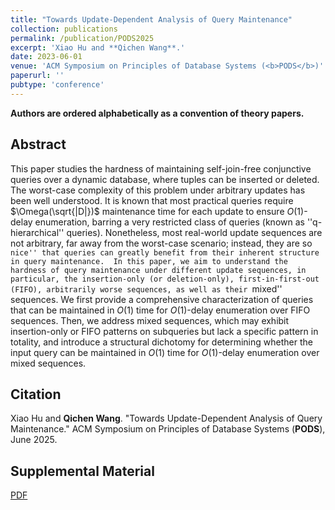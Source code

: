 ```yaml
---
title: "Towards Update-Dependent Analysis of Query Maintenance"
collection: publications
permalink: /publication/PODS2025
excerpt: 'Xiao Hu and **Qichen Wang**.'
date: 2023-06-01
venue: 'ACM Symposium on Principles of Database Systems (<b>PODS</b>)'
paperurl: ''
pubtype: 'conference'
---
```


**Authors are ordered alphabetically as a convention of theory papers.**

## Abstract

This paper studies the hardness of maintaining self-join-free conjunctive queries over a dynamic database, where tuples can be inserted or deleted. The worst-case complexity of this problem under arbitrary updates has been well understood. It is known that most practical queries require $\Omega(\sqrt{|D|})$ maintenance time for each update to ensure $O(1)$-delay enumeration, barring a very restricted class of queries (known as  ''q-hierarchical'' queries). Nonetheless, most real-world update sequences are not arbitrary, far away from the worst-case scenario; instead, they are so ``nice'' that queries can greatly benefit from their inherent structure in query maintenance.  In this paper, we aim to understand the hardness of query maintenance under different update sequences, in particular, the insertion-only (or deletion-only), first-in-first-out (FIFO), arbitrarily worse sequences, as well as their ``mixed'' sequences. We first provide a comprehensive characterization of queries that can be maintained in $O(1)$ time for $O(1)$-delay enumeration over FIFO sequences. Then, we address mixed sequences, which may exhibit insertion-only or FIFO patterns on subqueries but lack a specific pattern in totality, and introduce a structural dichotomy for determining whether the input query can be maintained in $O(1)$ time for $O(1)$-delay enumeration over mixed sequences. 

## Citation

Xiao Hu and **Qichen Wang**. "Towards Update-Dependent Analysis of Query Maintenance." ACM Symposium on Principles of Database Systems (**PODS**), June 2025. 

## Supplemental Material

[PDF]()


<!-- citation: 'Your Name, You. (2010). &quot;Paper Title Number 2.&quot; <i>Journal 1</i>. 1(2).'
This paper is about the number 2. The number 3 is left for future work.

[Download paper here](http://academicpages.github.io/files/paper2.pdf)

Recommended citation: Your Name, You. (2010). "Paper Title Number 2." <i>Journal 1</i>. 1(2). -->

